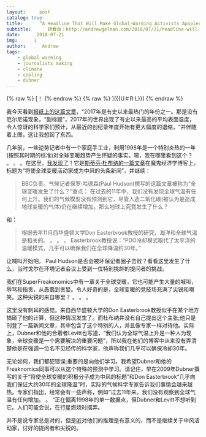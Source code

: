 ```yaml
---
layout:     post
catalog: true
title:      “A Headline That Will Make Global-Warming Activists Apoplectic”
subtitle:      转载自：http://andrewgelman.com/2018/07/21/headline-will-make-global-warming-activists-apoplectic/
date:      2018-07-21
img:      1
author:      Andrew
tags:
    - global warming
    - journalists making
    - climate
    - cooling
    - dubner
---
```



{% raw %}
[！[]({{U＃R·L}})
{% endraw %}
{% raw %}
]({{U＃R·L}})
{% endraw %}

我今天看到[报纸上的这篇文章](https://www.nytimes.com/interactive/2018/01/18/climate/hottest-year-2017.html)，“2017年是有史以来最热门的年份之一。那是没有厄尔尼诺现象，“副标题”，2017年的世界出现了有史以来最高的平均表面温度，令人惊讶的科学家们预计，从最近的创纪录年度开始有更大幅度的退缩，“并伴随着上图，这让我想起了东西。

几年前，一些逆势记者中有一个家庭手工业，利用1998年是一个特别炎热的一年(按照其时期的标准)对全球变暖趋势产生怀疑的事实。嗯，我在哪里看到这个？ 。 。 。在这里，[我发现了](http://andrewgelman.com/2009/10/17/my_review_of_fr)！它是[斯蒂芬·杜布纳的一篇文章](https://web.archive.org/web/20170524023553/http:/freakonomics.com/2009/10/15/a-headline-that-will-make-global-warming-activists-apoplectic)在魔鬼经济学博客上，标题为“将使全球变暖活动家成为中风的头条新闻”，并继续：


> BBC负责。气候记者保罗·哈德森(Paul Hudson)撰写的这篇文章被称为“全球变暖发生了什么？”重点：
在过去的11年中，我们没有发现全球气温有任何上升。我们的气候模型没有预测到它，尽管人造二氧化碳(被认为是造成地球变暖的气体)仍在继续增加。那么地球上究竟发生了什么？

和：

> 根据去年11月西华盛顿大学Don Easterbrook教授的研究，海洋和全球气温是相关的。 。 。 。 Easterbrook教授说：“PDO冷却模式取代了太平洋的温暖模式，几乎可以确保我们在全球降温约30年。”

让喊叫开始吧。 Paul Hudson是否会被环保记者圈子击败？看看这里发生了什么，当时戈尔在环境记者会议上受到一位特别挑衅的提问者的挑战。

我们在SuperFreakonomics中有一章关于全球变暖，它也可能产生大量的喊叫，辱骂和指责，从愚蠢到贪婪。令人好奇的是，全球变暖的竞技场充满了尖锐和嘲笑。这种尖锐的来自哪里？ 。 。 。

这里没有刺耳的感觉。来自西华盛顿大学的Don Easterbrook教授似乎在某个地方搞砸了他的计算，但这种情况发生了。而杜布纳并没有自己提出这个主张;他只是刊登了一篇新闻文章，其中包含了这个特别的人，并且像专家一样对待他。实际上，Dubner和他的合着者Levitt也写道，“我们认为全球气温上升是一种人为现象，全球变暖是一个需要解决的重要问题”，所以我在他们的博客中从来没有弄清楚他是在强调一位名不见经传的科学家，他声称我们几乎可以确保冷却30年。

无论如何，我们都犯错误;重要的是向他们学习。我希望Dubner和他的Freaknomics同事可以从这个特殊的预测中学习。请记住，早在2009年Dubner撰写的关于“将使全球变暖的积极分子成为中风的标题”和Don Easterbrook“几乎向我们保证大约30年的全球降温”时，实际的气候科学专家告诉我们事情会越来越热。专家们指出，经常会有一些声称，例如“过去11年来，我们没有观察到全球气温有任何增加。 。 “正在偏离1998年的单一数据点，但Dubner和Levitt不想听到它。人们可能会说，在行星燃烧时摆弄。

并不是说专家总是对的，但是[听](http://www.realclimate.org/index.php/archives/2009/10/an-open-letter-to-steve-levitt)对他们的推理是有意义的，而不是继续关于中风活动家，讨好的提问者和尖锐的。

